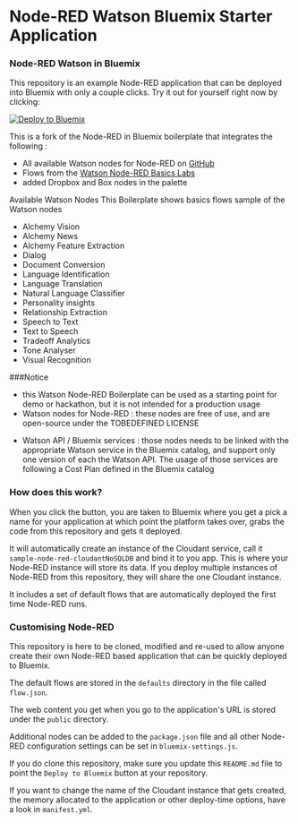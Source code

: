 Node-RED Watson Bluemix Starter Application
======================================

### Node-RED Watson in Bluemix

This repository is an example Node-RED application that can be deployed into
Bluemix with only a couple clicks. Try it out for yourself right now by clicking:

[![Deploy to Bluemix](https://bluemix.net/deploy/button.png)](https://bluemix.net/deploy?repository=https://github.com/ylecleach/node-red-bluemix-starter.git)

This is a fork of the Node-RED in Bluemix boilerplate that integrates the following :

- All available Watson nodes for Node-RED on <a href="https://github.com/watson-developer-cloud/node-red-node-watson">GitHub</a>
- Flows from the <a href="https://github.com/watson-developer-cloud/node-red-labs/tree/master/basic_examples">Watson Node-RED Basics Labs</a>
- added Dropbox and Box nodes in the palette

Available Watson Nodes
This Boilerplate shows basics flows sample of the Watson nodes

- Alchemy Vision
- Alchemy News
- Alchemy Feature Extraction
- Dialog
- Document Conversion
- Language Identification
- Language Translation
- Natural Language Classifier
- Personality insights
- Relationship Extraction
- Speech to Text
- Text to Speech
- Tradeoff Analytics
- Tone Analyser
- Visual Recognition

###Notice
- this Watson Node-RED Boilerplate can be used as a starting point for demo or hackathon, but it is not intended for a production usage
- Watson nodes for Node-RED : these nodes are free of use, and are open-source under the TOBEDEFINED LICENSE</p>
- Watson API / Bluemix services : those nodes needs to be linked with the appropriate Watson service in the Bluemix catalog, and support only one version of each the Watson API. The usage of those services are following a Cost Plan defined in the Bluemix catalog</p>

### How does this work?

When you click the button, you are taken to Bluemix where you get a pick a name
for your application at which point the platform takes over, grabs the code from
this repository and gets it deployed.

It will automatically create an instance of the Cloudant service, call it
`sample-node-red-cloudantNoSQLDB` and bind it to you app. This is where your
Node-RED instance will store its data. If you deploy multiple instances of
Node-RED from this repository, they will share the one Cloudant instance.

It includes a set of default flows that are automatically deployed the first time
Node-RED runs.

### Customising Node-RED

This repository is here to be cloned, modified and re-used to allow anyone create
their own Node-RED based application that can be quickly deployed to Bluemix.

The default flows are stored in the `defaults` directory in the file called `flow.json`.

The web content you get when you go to the application's URL is stored under the
`public` directory.

Additional nodes can be added to the `package.json` file and all other Node-RED
configuration settings can be set in `bluemix-settings.js`.

If you do clone this repository, make sure you update this `README.md` file to point
the `Deploy to Bluemix` button at your repository.

If you want to change the name of the Cloudant instance that gets created, the memory
allocated to the application or other deploy-time options, have a look in `manifest.yml`.
